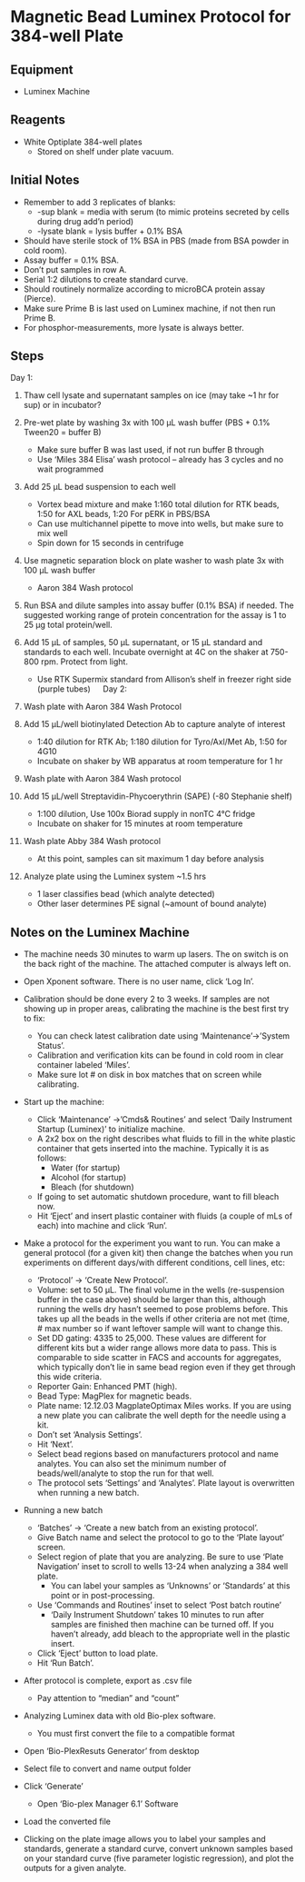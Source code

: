 # Magnetic Bead Luminex Protocol for 384-well Plate

## Equipment

* Luminex Machine

## Reagents

* White Optiplate 384-well plates
    * Stored on shelf under plate vacuum.

## Initial Notes

* Remember to add 3 replicates of blanks:
    * -sup blank = media with serum (to mimic proteins secreted by cells during
      drug add’n period)
    * -lysate blank = lysis buffer + 0.1% BSA
* Should have sterile stock of 1% BSA in PBS (made from BSA powder in cold room).
* Assay buffer = 0.1% BSA.
* Don’t put samples in row A.
* Serial 1:2 dilutions to create standard curve.
* Should routinely normalize according to microBCA protein assay (Pierce).
* Make sure Prime B is last used on Luminex machine, if not then run Prime B.
* For phosphor-measurements, more lysate is always better.

## Steps

Day 1:

1. Thaw cell lysate and supernatant samples on ice (may take ~1 hr for sup) or in incubator?
2. Pre-wet plate by washing 3x with 100 μL wash buffer (PBS + 0.1% Tween20 = buffer B)
    * Make sure buffer B was last used, if not run buffer B through
    * Use ‘Miles 384 Elisa’ wash protocol – already has 3 cycles and no wait programmed
3. Add 25 μL bead suspension to each well
    * Vortex bead mixture and make 1:160 total dilution for RTK beads, 1:50 for AXL beads, 1:20 For pERK in PBS/BSA
    * Can use multichannel pipette to move into wells, but make sure to mix well
    * Spin down for 15 seconds in centrifuge
4. Use magnetic separation block on plate washer to wash plate 3x with 100 μL wash buffer
    * Aaron 384 Wash protocol
5. Run BSA and dilute samples into assay buffer (0.1% BSA) if needed. The suggested working range of protein concentration for the assay is 1 to 25 μg total protein/well.
6. Add 15 μL of samples, 50 μL supernatant, or 15 μL standard and standards to each well. Incubate overnight at 4C on the shaker at 750-800 rpm. Protect from light.
    * Use RTK Supermix standard from Allison’s shelf in freezer right side (purple tubes)
 
Day 2:

7. Wash plate with Aaron 384 Wash Protocol
8. Add 15 μL/well biotinylated Detection Ab to capture analyte of interest
    * 1:40 dilution for RTK Ab; 1:180 dilution for Tyro/Axl/Met Ab, 1:50 for 4G10
    * Incubate on shaker by WB apparatus at room temperature for 1 hr
9. Wash plate with Aaron 384 Wash protocol
10. Add 15 μL/well Streptavidin-Phycoerythrin (SAPE) (-80 Stephanie shelf)
    * 1:100 dilution, Use 100x Biorad supply in nonTC 4°C fridge
    * Incubate on shaker for 15 minutes at room temperature
11. Wash plate Abby 384 Wash protocol
    * At this point, samples can sit maximum 1 day before analysis
12. Analyze plate using the Luminex system ~1.5 hrs
    * 1 laser classifies bead (which analyte detected)
    * Other laser determines PE signal (~amount of bound analyte)

## Notes on the Luminex Machine

* The machine needs 30 minutes to warm up lasers. The on switch is on the back
  right of the machine. The attached computer is always left on.
* Open Xponent software. There is no user name, click ‘Log In’.
* Calibration should be done every 2 to 3 weeks. If samples are not showing up
  in proper areas, calibrating the machine is the best first try to fix:
    * You can check latest calibration date using
      ‘Maintenance’->’System Status’.
    * Calibration and verification kits can be found in cold room in clear
      container labeled ‘Miles’.
    * Make sure lot # on disk in box matches that on screen while calibrating.
* Start up the machine:
    * Click ‘Maintenance’ ->’Cmds& Routines’ and select ‘Daily Instrument
      Startup (Luminex)’ to initialize machine.
    * A 2x2 box on the right describes what fluids to fill in the white plastic
      container that gets inserted into the machine. Typically it is as follows:
        * Water (for startup)
        * Alcohol (for startup)
        * Bleach (for shutdown)
    * If going to set automatic shutdown procedure, want to fill bleach now.
    * Hit ‘Eject’ and insert plastic container with fluids (a couple of mLs of
      each) into machine and click ‘Run’.

* Make a protocol for the experiment you want to run. You can make a general
  protocol (for a given kit) then change the batches when you run experiments
  on different days/with different conditions, cell lines, etc:
    * ‘Protocol’ -> ‘Create New Protocol’.
    * Volume: set to 50 μL. The final volume in the wells (re-suspension buffer
      in the case above) should be larger than this, although running the wells
      dry hasn’t seemed to pose problems before. This takes up all the beads in
      the wells if other criteria are not met (time, # max number so if want
      leftover sample will want to change this.
    * Set DD gating: 4335 to 25,000. These values are different for different
      kits but a wider range allows more data to pass. This is comparable to
      side scatter in FACS and accounts for aggregates, which typically don’t
      lie in same bead region even if they get through this wide criteria.
    * Reporter Gain: Enhanced PMT (high).
    * Bead Type: MagPlex for magnetic beads.
    * Plate name: 12.12.03 MagplateOptimax Miles works. If you are using a new
      plate you can calibrate the well depth for the needle using a kit.
    * Don’t set ‘Analysis Settings’.
    * Hit ‘Next’.
    * Select bead regions based on manufacturers protocol and name analytes.
      You can also set the minimum number of beads/well/analyte to stop the run
      for that well.
    * The protocol sets ‘Settings’ and ‘Analytes’. Plate layout is overwritten
      when running a new batch.

* Running a new batch
    * ‘Batches’ -> ‘Create a new batch from an existing protocol’.
    * Give Batch name and select the protocol to go to the ‘Plate layout’
      screen.
    * Select region of plate that you are analyzing. Be sure to use ‘Plate
      Navigation’ inset to scroll to wells 13-24 when analyzing a 384 well plate.
        * You can label your samples as ‘Unknowns’ or ‘Standards’ at this point
          or in post-processing.
    * Use ‘Commands and Routines’ inset to select ‘Post batch routine’
        * ‘Daily Instrument Shutdown’ takes 10 minutes to run after samples are
          finished then machine can be turned off. If you haven’t already, add
          bleach to the appropriate well in the plastic insert.
    * Click ‘Eject’ button to load plate.
    * Hit ‘Run Batch’.

* After protocol is complete, export as .csv file
    * Pay attention to “median” and “count”

* Analyzing Luminex data with old Bio-plex software.
    * You must first convert the file to a compatible format
* Open ‘Bio-PlexResuts Generator’ from desktop
* Select file to convert and name output folder
* Click ‘Generate’
    * Open ‘Bio-plex Manager 6.1’ Software
* Load the converted file
* Clicking on the plate image allows you to label your samples and standards,
  generate a standard curve, convert unknown samples based on your standard
  curve (five parameter logistic regression), and plot the outputs for a given
  analyte.
